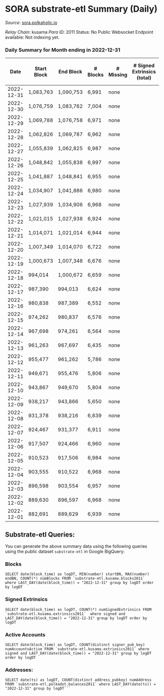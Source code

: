 # SORA substrate-etl Summary (Daily)

_Source_: [sora.polkaholic.io](https://sora.polkaholic.io)

*Relay Chain*: kusama
*Para ID*: 2011
Status: No Public Websocket Endpoint available: Not indexing yet.


### Daily Summary for Month ending in 2022-12-31


| Date | Start Block | End Block | # Blocks | # Missing | # Signed Extrinsics (total) | # Active Accounts | # Addresses with Balances | # Events | # Transfers | # XCM Transfers In | # XCM Transfers Out |
| ---- | ----------- | --------- | -------- | --------- | --------------------------- | ----------------- | ------------------------- | -------- | ----------- | ------------------ | ------------------- |
| 2022-12-31 | 1,083,763 | 1,090,753 | 6,991 | none  |  |  | 3 | 13,985 |   |   |   |
| 2022-12-30 | 1,076,759 | 1,083,762 | 7,004 | none  |  |  | 3 | 14,012 |   |   |   |
| 2022-12-29 | 1,069,788 | 1,076,758 | 6,971 | none  |  |  | 3 | 13,946 |   |   |   |
| 2022-12-28 | 1,062,826 | 1,069,787 | 6,962 | none  |  |  | 3 | 13,928 |   |   |   |
| 2022-12-27 | 1,055,839 | 1,062,825 | 6,987 | none  |  |  | 3 | 13,978 |   |   |   |
| 2022-12-26 | 1,048,842 | 1,055,838 | 6,997 | none  |  |  | 3 | 13,998 |   |   |   |
| 2022-12-25 | 1,041,887 | 1,048,841 | 6,955 | none  |  |  | 3 | 13,914 |   |   |   |
| 2022-12-24 | 1,034,907 | 1,041,886 | 6,980 | none  |  |  | 3 | 13,964 |   |   |   |
| 2022-12-23 | 1,027,939 | 1,034,906 | 6,968 | none  |  |  | 3 | 13,939 |   |   |   |
| 2022-12-22 | 1,021,015 | 1,027,938 | 6,924 | none  |  |  | 3 | 13,852 |   |   |   |
| 2022-12-21 | 1,014,071 | 1,021,014 | 6,944 | none  |  |  | 3 | 13,892 |   |   |   |
| 2022-12-20 | 1,007,349 | 1,014,070 | 6,722 | none  |  |  | 3 | 13,448 |   |   |   |
| 2022-12-19 | 1,000,673 | 1,007,348 | 6,676 | none  |  |  | 3 | 13,356 |   |   |   |
| 2022-12-18 | 994,014 | 1,000,672 | 6,659 | none  |  |  | 3 | 13,321 |   |   |   |
| 2022-12-17 | 987,390 | 994,013 | 6,624 | none  |  |  | 3 | 13,252 |   |   |   |
| 2022-12-16 | 980,838 | 987,389 | 6,552 | none  |  |  | 3 | 13,108 |   |   |   |
| 2022-12-15 | 974,262 | 980,837 | 6,576 | none  |  |  |  | 13,155 |   |   |   |
| 2022-12-14 | 967,698 | 974,261 | 6,564 | none  |  |  | 3 | 13,132 |   |   |   |
| 2022-12-13 | 961,263 | 967,697 | 6,435 | none  |  |  | 3 | 12,873 |   |   |   |
| 2022-12-12 | 955,477 | 961,262 | 5,786 | none  |  |  | 3 | 11,576 |   |   |   |
| 2022-12-11 | 949,671 | 955,476 | 5,806 | none  |  |  |  | 11,615 |   |   |   |
| 2022-12-10 | 943,867 | 949,670 | 5,804 | none  |  |  | 3 | 11,611 |   |   |   |
| 2022-12-09 | 938,217 | 943,866 | 5,650 | none  |  |  | 3 | 11,303 |   |   |   |
| 2022-12-08 | 931,378 | 938,216 | 6,839 | none  |  |  | 3 | 13,682 |   |   |   |
| 2022-12-07 | 924,467 | 931,377 | 6,911 | none  |  |  | 3 | 13,826 |   |   |   |
| 2022-12-06 | 917,507 | 924,466 | 6,960 | none  |  |  | 3 | 13,924 |   |   |   |
| 2022-12-05 | 910,523 | 917,506 | 6,984 | none  |  |  | 3 | 13,972 |   |   |   |
| 2022-12-04 | 903,555 | 910,522 | 6,968 | none  |  |  | 3 | 13,940 |   |   |   |
| 2022-12-03 | 896,598 | 903,554 | 6,957 | none  |  |  | 3 | 13,917 |   |   |   |
| 2022-12-02 | 889,630 | 896,597 | 6,968 | none  |  |  | 3 | 13,940 |   |   |   |
| 2022-12-01 | 882,691 | 889,629 | 6,939 | none  |  |  | 3 | 13,882 |   |   |   |

## Substrate-etl Queries:
You can generate the above summary data using the following queries using the public dataset `substrate-etl` in Google BigQuery:


### Blocks
```
SELECT date(block_time) as logDT, MIN(number) startBN, MAX(number) endBN, COUNT(*) numBlocks FROM `substrate-etl.kusama.blocks2011`  where LAST_DAY(date(block_time)) = "2022-12-31" group by logDT order by logDT
```


### Signed Extrinsics
```
SELECT date(block_time) as logDT, COUNT(*) numSignedExtrinsics FROM `substrate-etl.kusama.extrinsics2011`  where signed and LAST_DAY(date(block_time)) = "2022-12-31" group by logDT order by logDT
```


### Active Accounts
```
SELECT date(block_time) as logDT, COUNT(distinct signer_pub_key) numAccountsActive FROM `substrate-etl.kusama.extrinsics2011` where signed and LAST_DAY(date(block_time)) = "2022-12-31" group by logDT order by logDT
```


### Addresses:
```
SELECT date(ts) as logDT, COUNT(distinct address_pubkey) numAddress FROM `substrate-etl.polkadot.balances2011` where LAST_DAY(date(ts)) = "2022-12-31" group by logDT```

